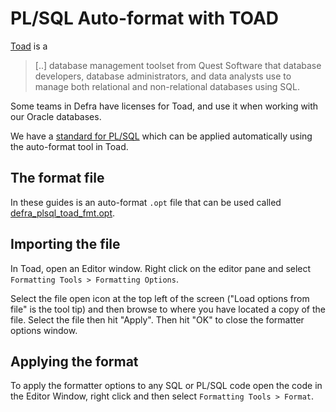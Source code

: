 # PL/SQL Auto-format with TOAD

[Toad](https://en.wikipedia.org/wiki/Toad_(software)) is a

> [..] database management toolset from Quest Software that database developers, database administrators, and data analysts use to manage both relational and non-relational databases using SQL.

Some teams in Defra have licenses for Toad, and use it when working with our Oracle databases.

We have a [standard for PL/SQL](/standards/plsql_standards.md) which can be applied automatically using the auto-format tool in Toad.

## The format file

In these guides is an auto-format `.opt` file that can be used called [defra_plsql_toad_fmt.opt](defra_plsql_toad_fmt.opt).

## Importing the file

In Toad, open an Editor window. Right click on the editor pane and select `Formatting Tools > Formatting Options`.

Select the file open icon at the top left of the screen ("Load options from file" is the tool tip) and then browse to where you have located a copy of the file. Select the file then hit "Apply". Then hit "OK" to close the formatter options window.

## Applying the format

To apply the formatter options to any SQL or PL/SQL code open the code in the Editor Window, right click and then select `Formatting Tools > Format`.
